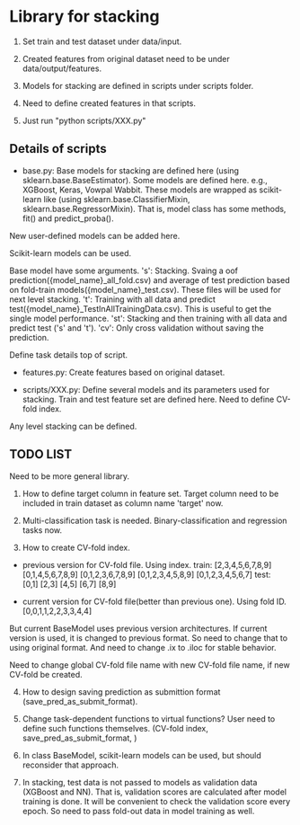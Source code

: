 # Library for stacking

1. Set train and test dataset under data/input.

2. Created features from original dataset need to be under data/output/features.

3. Models for stacking are defined in scripts under scripts folder.

4. Need to define created features in that scripts.

5. Just run "python scripts/XXX.py"

## Details of scripts

* base.py: 
Base models for stacking are defined here (using sklearn.base.BaseEstimator).
Some models are defined here. e.g., XGBoost, Keras, Vowpal Wabbit.
These models are wrapped as scikit-learn like (using sklearn.base.ClassifierMixin, sklearn.base.RegressorMixin).
That is, model class has some methods, fit() and predict_proba().

New user-defined models can be added here.

Scikit-learn models can be used.

Base model have some arguments.
's': Stacking. Svaing a oof prediction({model_name}_all_fold.csv) and average of test prediction based on fold-train models({model_name}_test.csv). These files will be used for next level stacking.
't': Training with all data and predict test({model_name}_TestInAllTrainingData.csv). This is useful to get the single model performance.
'st': Stacking and then training with all data and predict test ('s' and 't').
'cv': Only cross validation without saving the prediction.

Define task details top of script.


* features.py:
Create features based on original dataset.

* scripts/XXX.py:
Define several models and its parameters used for stacking.
Train and test feature set are defined here.
Need to define CV-fold index.

Any level stacking can be defined.



## TODO LIST

Need to be more general library.

1. How to define target column in feature set. Target column need to be included in train dataset as column name 'target' now.

2. Multi-classification task is needed. Binary-classification and regression tasks now.

3. How to create CV-fold index.
* previous version for CV-fold file. Using index.
train: 
[2,3,4,5,6,7,8,9]
[0,1,4,5,6,7,8,9]
[0,1,2,3,6,7,8,9]
[0,1,2,3,4,5,8,9]
[0,1,2,3,4,5,6,7]
test:  
[0,1]
[2,3]
[4,5]
[6,7]
[8,9]
     
* current version for CV-fold file(better than previous one). Using fold ID.
[0,0,1,1,2,2,3,3,4,4]

But current BaseModel uses previous version architectures. 
If current version is used, it is changed to previous format.
So need to change that to using original format.
And need to change .ix to .iloc for stable behavior.

Need to change global CV-fold file name with new CV-fold file name, if new CV-fold be created.


4. How to design saving prediction as submittion format (save_pred_as_submit_format).

5. Change task-dependent functions to virtual functions? User need to define such functions themselves. (CV-fold index, save_pred_as_submit_format, )

6. In class BaseModel, scikit-learn models can be used, but should reconsider that approach.

7. In stacking, test data is not passed to models as validation data (XGBoost and NN). That is, validation scores are calculated after model training is done. It will be convenient to check the validation score every epoch. So need to pass fold-out data in model training as well.


